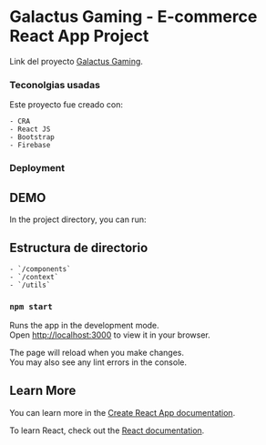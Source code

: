 # Galactus Gaming - E-commerce React App Project

Link del proyecto [Galactus Gaming](https://github.com/facebook/create-react-app).


### Teconolgias usadas

Este proyecto fue creado con:

    - CRA
    - React JS
    - Bootstrap
    - Firebase
    



### Deployment
## DEMO

In the project directory, you can run:

## Estructura de directorio

    - `/components`
    - `/context`
    - `/utils`
### `npm start`

Runs the app in the development mode.\
Open [http://localhost:3000](http://localhost:3000) to view it in your browser.

The page will reload when you make changes.\
You may also see any lint errors in the console.





## Learn More

You can learn more in the [Create React App documentation](https://facebook.github.io/create-react-app/docs/getting-started).

To learn React, check out the [React documentation](https://reactjs.org/).







